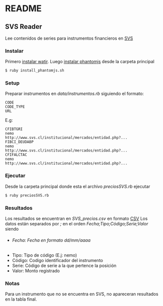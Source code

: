 
# README

## SVS Reader

Lee contenidos de series para instrumentos financieros en  [SVS](http://www.svs.cl/)
### Instalar
Primero [instalar watir](https://gist.github.com/enroxorz/968527/f7d5e064eba5addb3a998ce7e1c8dc4ca4cd1563). Luego [instalar phantomjs](https://gist.github.com/julionc/7476620) desde la carpeta principal
```zsh
$ ruby install_phantomjs.sh
```
### Setup
Preparar instrumentos en _data/instrumentos.rb_ siguiendo el formato: 
```
CODE
CODE_TYPE
URL
```
E.g:
```
CFIBTGRI
nemo
http://www.svs.cl/institucional/mercados/entidad.php?...
FIBCI_DEUDABP
nemo
http://www.svs.cl/institucional/mercados/entidad.php?...
CFIFALCTAC
nemo
http://www.svs.cl/institucional/mercados/entidad.php?...
```
### Ejecutar
Desde la carpeta principal donde esta el archivo _preciosSVS.rb_ ejecutar
```zsh
$ ruby preciosSVS.rb
```
### Resultados
Los resultados se encuentran en _SVS_precios.csv_ en formato [CSV](https://es.wikipedia.org/wiki/CSV)
Los datos están separados por _;_ en el orden _Fecha;Tipo;Código;Serie;Valor_ siendo

* ###### Fecha: Fecha en formato dd/mm/aaaa
* Tipo: Tipo de código (E.j: nemo)
* Código: Codigo identificador del instrumento
* Serie: Código de serie a la que pertence la posición
* Valor: Monto registrado

### Notas
Para un instrumento que no se encuentra en SVS, no apareceran resultados en la tabla final.